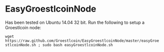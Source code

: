 # EasyGroestlcoinNode
Has been tested on Ubuntu 14.04 32 bit. Run the following to setup a Groestlcoin node:

```wget https://raw.github.com/Groestlcoin/EasyGroestlcoinNode/master/easyGroestlcoinNode.sh ; sudo bash easyGroestlcoinNode.sh```
